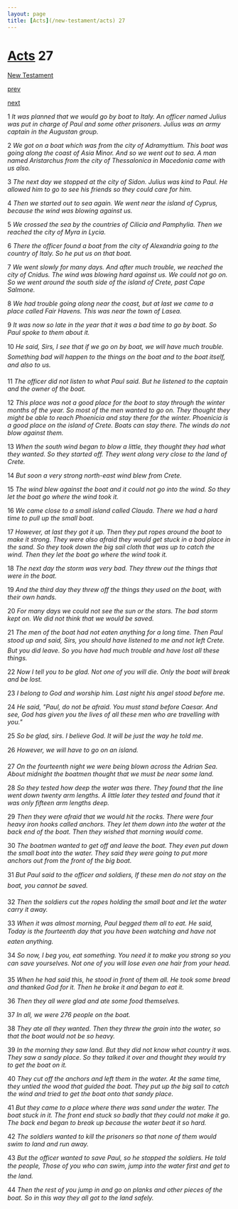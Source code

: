 ```yaml
---
layout: page
title: [Acts](/new-testament/acts) 27
---
```


# [Acts](/new-testament/acts) 27

[New Testament](/new-testament)


[prev](/new-testament/acts/acts-26.html)


[next](/new-testament/acts/acts-28.html)

1 _It was planned that we would go by boat to Italy. An officer named Julius was put in charge of Paul and some other prisoners. Julius was an army captain in the Augustan group._

2 _We got on a boat which was from the city of Adramyttium. This boat was going along the coast of Asia Minor. And so we went out to sea. A man named Aristarchus from the city of Thessalonica in Macedonia came with us also._

3 _The next day we stopped at the city of Sidon. Julius was kind to Paul. He allowed him to go to see his friends so they could care for him._

4 _Then we started out to sea again. We went near the island of Cyprus, because the wind was blowing against us._

5 _We crossed the sea by the countries of Cilicia and Pamphylia. Then we reached the city of Myra in Lycia._

6 _There the officer found a boat from the city of Alexandria going to the country of Italy.  So he put us on that boat._

7 _We went slowly for many days. And after much trouble, we reached the city of Cnidus.  The wind was blowing hard against us. We could not go on. So we went around the south side of the island of Crete, past Cape Salmone._

8 _We had trouble going along near the coast, but at last we came to a place called Fair Havens. This was near the town of Lasea._

9 _It was now so late in the year that it was a bad time to go by boat. So Paul spoke to them about it._

10 _He said, Sirs, I see that if we go on by boat, we will have much trouble. Something bad will happen to the things on the boat and to the boat itself, and also to us._

11 _The officer did not listen to what Paul said. But he listened to the captain and the owner of the boat._

12 _This place was not a good place for the boat to stay through the winter months of the year. So most of the men wanted to go on. They thought they might be able to reach Phoenicia and stay there for the winter. Phoenicia is a good place on the island of Crete.  Boats can stay there. The winds do not blow against them._

13 _When the south wind began to blow a little, they thought they had what they wanted. So they started off. They went along very close to the land of Crete._

14 _But soon a very strong north-east wind blew from Crete._

15 _The wind blew against the boat and it could not go into the wind. So they let the boat go where the wind took it._

16 _We came close to a small island called Clauda. There we had a hard time to pull up the small boat._

17 _However, at last they got it up. Then they put ropes around the boat to make it strong.  They were also afraid they would get stuck in a bad place in the sand. So they took down the big sail cloth that was up to catch the wind. Then they let the boat go where the wind took it._

18 _The next day the storm was very bad. They threw out the things that were in the boat._

19 _And the third day they threw off the things they used on the boat, with their own hands._

20 _For many days we could not see the sun or the stars. The bad storm kept on. We did not think that we would be saved._

21 _The men of the boat had not eaten anything for a long time. Then Paul stood up and said,  Sirs, you should have listened to me and not left Crete. But you did leave. So you have had much trouble and have lost all these things._

22 _Now I tell you to be glad. Not one of you will die. Only the boat will break and be lost._

23 _I belong to God and worship him. Last night his angel stood before me._

24 _He said, "Paul, do not be afraid. You must stand before Caesar. And see, God has given you the lives of all these men who are travelling with you."_

25 _So be glad, sirs. I believe God. It will be just the way he told me._

26 _However, we will have to go on an island._

27 _On the fourteenth night we were being blown across the Adrian Sea. About midnight the boatmen thought that we must be near some land._

28 _So they tested how deep the water was there. They found that the line went down twenty arm lengths. A little later they tested and found that it was only fifteen arm lengths deep._

29 _Then they were afraid that we would hit the rocks. There were four heavy iron hooks called anchors. They let them down into the water at the back end of the boat. Then they wished that morning would come._

30 _The boatmen wanted to get off and leave the boat. They even put down the small boat into the water. They said they were going to put more anchors out from the front of the big boat._

31 _But Paul said to the officer and soldiers, If these men do not stay on the boat, you cannot be saved._

32 _Then the soldiers cut the ropes holding the small boat and let the water carry it away._

33 _When it was almost morning, Paul begged them all to eat. He said, Today is the fourteenth day that you have been watching and have not eaten anything._

34 _So now, I beg you, eat something. You need it to make you strong so you can save yourselves. Not one of you will lose even one hair from your head._

35 _When he had said this, he stood in front of them all. He took some bread and thanked God for it. Then he broke it and began to eat it._

36 _Then they all were glad and ate some food themselves._

37 _In all, we were 276 people on the boat._

38 _They ate all they wanted. Then they threw the grain into the water, so that the boat would not be so heavy._

39 _In the morning they saw land. But they did not know what country it was. They saw a sandy place. So they talked it over and thought they would try to get the boat on it._

40 _They cut off the anchors and left them in the water. At the same time, they untied the wood that guided the boat. They put up the big sail to catch the wind and tried to get the boat onto that sandy place._

41 _But they came to a place where there was sand under the water. The boat stuck in it.  The front end stuck so badly that they could not make it go. The back end began to break up because the water beat it so hard._

42 _The soldiers wanted to kill the prisoners so that none of them would swim to land and run away._

43 _But the officer wanted to save Paul, so he stopped the soldiers. He told the people,  Those of you who can swim, jump into the water first and get to the land._

44 _Then the rest of you jump in and go on planks and other pieces of the boat. So in this way they all got to the land safely._

